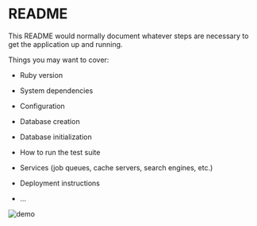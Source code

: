 # README

This README would normally document whatever steps are necessary to get the
application up and running.

Things you may want to cover:

* Ruby version

* System dependencies

* Configuration

* Database creation

* Database initialization

* How to run the test suite

* Services (job queues, cache servers, search engines, etc.)

* Deployment instructions

* ...

	
![demo](https://github.com/osyun0101/first_app/tree/master/first_app.wiki/gif/sample.gif)